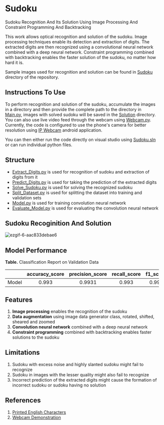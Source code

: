 # Sudoku
Sudoku Recognition And Its Solution Using Image Processing And Constraint Programming And Backtracking

This work allows optical recognition and solution of the sudoku. Image processing techniques enable its detection and extraction of digits. The extracted digits are then recognized using a convolutional neural network combined with a deep neural network. Constraint programming combined with backtracking enables the faster solution of the sudoku, no matter how hard it is.

Sample images used for recognition and solution can be found in [Sudoku](https://github.com/milind-prajapat/Sudoku/tree/main/Sudoku) directory of the repository.

## Instructions To Use
To perform recognition and solution of the sudoku, accumulate the images in a directory and then provide the complete path to the directory in [Main.py](https://github.com/milind-prajapat/Sudoku/blob/main/Main.py), images with solved sudoku will be saved in the [Solution](https://github.com/milind-prajapat/Sudoku/tree/main/Solution) directory. You can also use live video feed through the webcam using [Webcam.py](https://github.com/milind-prajapat/Sudoku/blob/main/Webcam.py). Currently, the code is configured to use the phone's camera for better resolution using [IP Webcam](https://play.google.com/store/apps/details?id=com.pas.webcam) android application.

You can then either run the code directly on visual studio using [Sudoku.sln](https://github.com/milind-prajapat/Sudoku/blob/main/Sudoku.sln) or can run individual python files.

## Structure
* [Extract_Digits.py](https://github.com/milind-prajapat/Sudoku/blob/main/Extract_Digits.py) is used for recognition of sudoku and extraction of digits from it
* [Predict_Digits.py](https://github.com/milind-prajapat/Sudoku/blob/main/Predict_Digits.py) is used for taking the prediction of the extracted digits
* [Solve_Sudoku.py](https://github.com/milind-prajapat/Sudoku/blob/main/Solve_Sudoku.py) is used for solving the recognized sudoku
* [Split_Dataset.py](https://github.com/milind-prajapat/Sudoku/blob/main/Split_Dataset.py) is used for splitting the dataset into training and validation sets
* [Model.py](https://github.com/milind-prajapat/Sudoku/blob/main/Model.py) is used for training convolution neural network
* [Evaluate_Model.py](https://github.com/milind-prajapat/Sudoku/blob/main/Evaluate_Model.py) is used for evaluating the convolution neural network

## Sudoku Recoginition And Solution

![ezgif-6-aac833debae6](https://user-images.githubusercontent.com/59139752/120095352-2e60d680-c143-11eb-8fc7-4df7e826b669.gif)

## Model Performance

**Table.** Classification Report on Validation Data 

|  | accuracy_score | precision_score | recall_score | f1_score|
| --- | :---: | :---: | :---: | ---: |
| Model    |      0.993     |      0.9931     |   0.993  |  0.9936 |

## Features
1. **Image processing** enables the recognition of the sudoku
2. **Data augmentation** using image data generator class, rotated, shifted, sheared and zoomed
3. **Convolution neural network** combined with a deep neural network
4. **Constraint programming** combined with backtracking enables faster solutions to the sudoku

## Limitations
1. Sudoku with excess noise and highly slanted sudoku might fail to recognize
2. Sudoku in images with the lesser quality might also fail to recognize
3. Incorrect prediction of the extracted digits might cause the formation of incorrect sudoku or sudoku having no solution

## References
1. [Printed English Characters](https://drive.google.com/file/d/1UYUyG0Z_33_IiMjOhy48w_ek38j-68dx/view?usp=sharing)
2. [Webcam Demonstration](https://drive.google.com/file/d/1NDWFiYbbc5GfrwAFLoWxFhMlrgRaR47R/view?usp=sharing)
